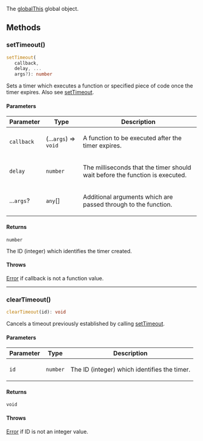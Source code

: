 The [globalThis](https://developer.mozilla.org/docs/Web/JavaScript/Reference/Global_Objects/globalThis) global object.

## Methods

### setTimeout()

```ts
setTimeout(
   callback, 
   delay, ...
   args?): number
```

Sets a timer which executes a function or specified piece of code once the timer expires. Also see [setTimeout](https://developer.mozilla.org/docs/Web/API/setTimeout).

#### Parameters

<table>
<thead>
<tr>
<th>Parameter</th>
<th>Type</th>
<th>Description</th>
</tr>
</thead>
<tbody>
<tr>
<td>

`callback`

</td>
<td>

(...`args`) => `void`

</td>
<td>

A function to be executed after the timer expires.

</td>
</tr>
<tr>
<td>

`delay`

</td>
<td>

`number`

</td>
<td>

The milliseconds that the timer should wait before the function is executed.

</td>
</tr>
<tr>
<td>

...`args`?

</td>
<td>

`any`[]

</td>
<td>

Additional arguments which are passed through to the function.

</td>
</tr>
</tbody>
</table>

#### Returns

`number`

The ID (integer) which identifies the timer created.

#### Throws

[Error](https://developer.mozilla.org/docs/Web/JavaScript/Reference/Global_Objects/Error) if callback is not a function value.

***

### clearTimeout()

```ts
clearTimeout(id): void
```

Cancels a timeout previously established by calling [setTimeout](https://developer.mozilla.org/docs/Web/API/setTimeout).

#### Parameters

<table>
<thead>
<tr>
<th>Parameter</th>
<th>Type</th>
<th>Description</th>
</tr>
</thead>
<tbody>
<tr>
<td>

`id`

</td>
<td>

`number`

</td>
<td>

The ID (integer) which identifies the timer.

</td>
</tr>
</tbody>
</table>

#### Returns

`void`

#### Throws

[Error](https://developer.mozilla.org/docs/Web/JavaScript/Reference/Global_Objects/Error) if ID is not an integer value.

